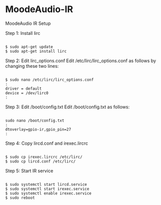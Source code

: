 # MoodeAudio-IR
MoodeAudio IR Setup


Step 1: Install lirc
<pre><code>
$ sudo apt-get update
$ sudo apt-get install lirc
</code></pre>

Step 2: Edit lirc_options.conf
Edit /etc/lirc/lirc_options.conf as follows by changing these two lines:
<pre><code>
$ sudo nano /etc/lirc/lirc_options.conf
:
driver = default
device = /dev/lirc0
:
</code></pre>

Step 3: Edit /boot/config.txt
Edit /boot/config.txt as follows:
<pre><code>
sudo nano /boot/config.txt
:
dtoverlay=gpio-ir,gpio_pin=27
:
</code></pre>

Step 4: Copy lircd.conf and irexec.lircrc
<pre><code>
$ sudo cp irexec.lircrc /etc/lirc/
$ sudo cp lircd.conf /etc/lirc/
</code></pre>

Step 5: Start IR service
<pre><code>
$ sudo systemctl start lircd.service
$ sudo systemctl start irexec.service
$ sudo systemctl enable irexec.service
$ sudo reboot
</code></pre>
